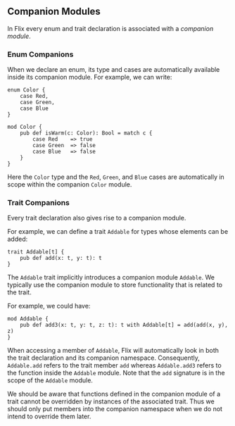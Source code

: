 ## Companion Modules

In Flix every enum and trait declaration is associated with a _companion
module_.

### Enum Companions

When we declare an enum, its type and cases are automatically available inside
its companion module. For example, we can write:

```flix
enum Color {
    case Red,
    case Green,
    case Blue
}

mod Color {
    pub def isWarm(c: Color): Bool = match c {
        case Red    => true
        case Green  => false
        case Blue   => false
    }
}
```

Here the `Color` type and the `Red`, `Green`, and `Blue` cases are automatically
in scope within the companion `Color` module. 

### Trait Companions

Every trait declaration also gives rise to a companion module.

For example, we can define a trait `Addable` for types whose elements can be added:

```flix
trait Addable[t] {
    pub def add(x: t, y: t): t
}
```

The `Addable` trait implicitly introduces a companion module `Addable`. We
typically use the companion module to store functionality that is related to the
trait. 

For example, we could have:

```flix
mod Addable {
    pub def add3(x: t, y: t, z: t): t with Addable[t] = add(add(x, y), z)
}
```

When accessing a member of `Addable`, Flix will automatically look in both the
trait declaration and its companion namespace. Consequently, `Addable.add`
refers to the trait member `add` whereas `Addable.add3` refers to the
function inside the `Addable` module. Note that the `add` signature is in the
scope of the `Addable` module. 

We should be aware that functions defined in the companion module of a trait
cannot be overridden by instances of the associated trait. Thus we
should only put members into the companion namespace when we do not intend
to override them later. 
